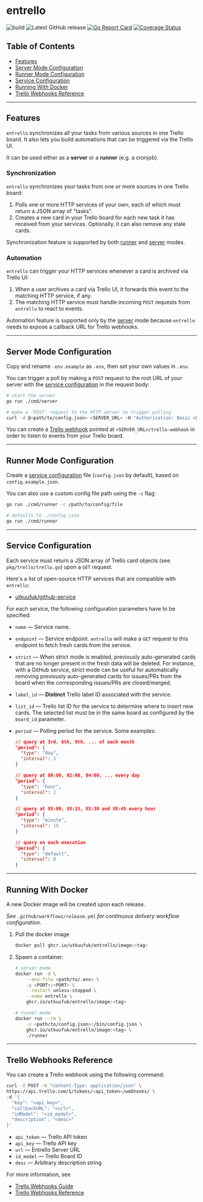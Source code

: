 # entrello
![build](https://github.com/utkuufuk/entrello/workflows/entrello/badge.svg?branch=master)
![Latest GitHub release](https://img.shields.io/github/release/utkuufuk/entrello.svg)
[![Go Report Card](https://goreportcard.com/badge/github.com/utkuufuk/entrello)](https://goreportcard.com/report/github.com/utkuufuk/entrello)
[![Coverage Status](https://coveralls.io/repos/github/utkuufuk/entrello/badge.svg)](https://coveralls.io/github/utkuufuk/entrello)

## Table of Contents
- [Features](#features)
- [Server Mode Configuration](#server-mode-configuration)
- [Runner Mode Configuration](#runner-mode-configuration)
- [Service Configuration](#service-configuration)
- [Running With Docker](#running-with-docker)
- [Trello Webhooks Reference](#trello-webhooks-reference)

---

## Features
`entrello` synchronizes all your tasks from various sources in one Trello board. It also lets you build automations that can be triggered via the Trello UI.

It can be used either as a **server** or a **runner** (e.g. a cronjob).

### Synchronization
`entrello` synchronizes your tasks from one or more sources in one Trello board:
1. Polls one or more HTTP services of your own, each of which must return a JSON array of "tasks".
2. Creates a new card in your Trello board for each new task it has received from your services. Optionally, it can also remove any stale cards.

Synchronization feature is supported by both [runner](#runner-mode-configuration) and [server](#server-mode-configuration) modes.

### Automation
`entrello` can trigger your HTTP services whenever a card is archived via Trello UI:
1. When a user archives a card via Trello UI, it forwards this event to the matching HTTP service, if any.
2. The matching HTTP service must handle incoming `POST` requests from `entrello` to react to events.

Automation feature is supported only by the [server](#server-mode-configuration) mode because `entrello` needs to expose a callback URL for Trello webhooks.

---

## Server Mode Configuration
Copy and rename `.env.example` as `.env`, then set your own values in `.env`.

You can trigger a poll by making a `POST` request to the root URL of your server with the [service configuration](#service-configuration) in the request body:

```sh
# start the server
go run ./cmd/server

# make a `POST` request to the HTTP server to trigger polling
curl -d @<path/to/config.json> <SERVER_URL> -H "Authorization: Basic <base64(<USERNAME>:<PASSWORD>)>"
```

You can create a [Trello webhook](#trello-webhooks-reference) pointed at `<SERVER_URL>/trello-webhook` in order to listen to events from your Trello board.

---

## Runner Mode Configuration
Create a [service configuration](#service-configuration) file (`config.json` by default), based on `config.example.json`.

You can also use a custom config file path using the `-c` flag:
```sh
go run ./cmd/runner -c /path/to/config/file

# defaults to ./config.json
go run ./cmd/runner
```

---

## Service Configuration
Each service must return a JSON array of Trello card objects (see `pkg/trello/trello.go`) upon a `GET` request. 

Here's a list of open-source HTTP services that are compatible with `entrello`:
- [utkuufuk/github-service](https://github.com/utkuufuk/github-service)

For each service, the following configuration parameters have to be specified:

- `name` &mdash; Service name.

- `endpoint` &mdash; Service endpoint. `entrello` will make a `GET` request to this endpoint to fetch fresh cards from the service.

- `strict` &mdash; When strict mode is enabled, previously auto-generated cards that are no longer present in the fresh data will be deleted. For instance, with a GitHub service, strict mode can be useful for automatically removing previously auto-generated cards for issues/PRs from the board when the corresponding issues/PRs are closed/merged.

- `label_id` &mdash; **Distinct** Trello label ID associated with the service.

- `list_id` &mdash; Trello list ID for the service to determine where to insert new cards. The selected list must be in the same board as configured by the `board_id` parameter.

- `period` &mdash; Polling period for the service. Some examples:
    ```json
    // query at 3rd, 6th, 9th, ... of each month
    "period": {
      "type": "day",
      "interval": 3
    }

    // query at 00:00, 02:00, 04:00, ... every day
    "period": {
      "type": "hour",
      "interval": 2
    }

    // query at XX:00, XX:15, XX:30 and XX:45 every hour
    "period": {
      "type": "minute",
      "interval": 15
    }

    // query on each execution
    "period": {
      "type": "default",
      "interval": 0
    }
    ```

---

## Running With Docker
A new Docker image will be created upon each release.

*See `.github/workflows/release.yml` for continuous delivery workflow configuration.*

1. Pull the docker image
    ```sh
    docker pull ghcr.io/utkuufuk/entrello/image:<tag>
    ```

2. Spawn a container:
    ```sh
    # server mode
    docker run -d \
        --env-file <path/to/.env> \
        -p <PORT>:<PORT> \
        --restart unless-stopped \
        --name entrello \
        ghcr.io/utkuufuk/entrello/image:<tag>

    # runner mode
    docker run --rm \
        -v <path/to/config.json>:/bin/config.json \
        ghcr.io/utkuufuk/entrello/image:<tag> \
        ./runner
    ```

---

## Trello Webhooks Reference
You can create a Trello webhook using the following command:

```sh
curl -X POST -H "Content-Type: application/json" \
https://api.trello.com/1/tokens/<api_token>/webhooks/ \
-d '{
  "key": "<api_key>",
  "callbackURL": "<url>",
  "idModel": "<id_model>",
  "description": "<desc>"
}'
```

* `api_token` &mdash; Trello API token
* `api_key` &mdash; Trello API key
* `url` &mdash; Entrello Server URL
* `id_model` &mdash; Trello Board ID
* `desc` &mdash; Arbitrary description string

For more information, see
* [Trello Webhooks Guide](https://developer.atlassian.com/cloud/trello/guides/rest-api/webhooks/)
* [Trello Webhooks Reference](https://developer.atlassian.com/cloud/trello/rest/#api-group-Webhooks)

